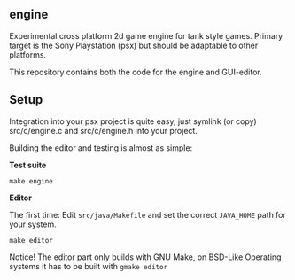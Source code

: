 engine
------


Experimental cross platform 2d game engine for tank style games. Primary target is the Sony Playstation (psx) but should be adaptable to other platforms.

This repository contains both the code for the engine and GUI-editor.

## Setup

Integration into your psx project is quite easy, just symlink (or copy) src/c/engine.c and src/c/engine.h into your project. 

Building the editor and testing is almost as simple:

**Test suite**

`
make engine
`

**Editor**

The first time: Edit `src/java/Makefile` and set the correct `JAVA_HOME` path for your system. 

`
make editor
`

Notice! The editor part only builds with GNU Make, on BSD-Like Operating systems it has to be built with `gmake editor`

